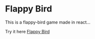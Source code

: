 # Flappy Bird

This is a flappy-bird game made in react...

Try it here [Flappy Bird](https://astonishing-faloodeh-788782.netlify.app/)
